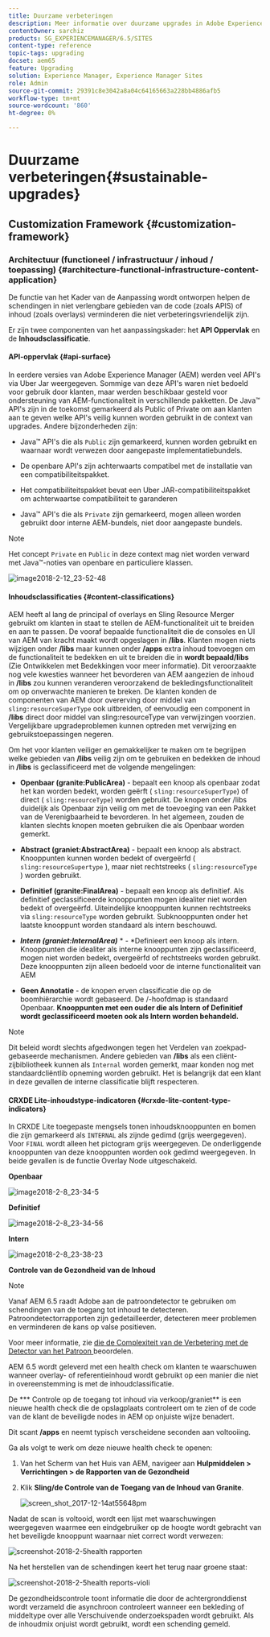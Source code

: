 ```yaml
---
title: Duurzame verbeteringen
description: Meer informatie over duurzame upgrades in Adobe Experience Manager 6.4.
contentOwner: sarchiz
products: SG_EXPERIENCEMANAGER/6.5/SITES
content-type: reference
topic-tags: upgrading
docset: aem65
feature: Upgrading
solution: Experience Manager, Experience Manager Sites
role: Admin
source-git-commit: 29391c8e3042a8a04c64165663a228bb4886afb5
workflow-type: tm+mt
source-wordcount: '860'
ht-degree: 0%

---
```


# Duurzame verbeteringen{#sustainable-upgrades}

## Customization Framework {#customization-framework}

### Architectuur (functioneel / infrastructuur / inhoud / toepassing)  {#architecture-functional-infrastructure-content-application}

De functie van het Kader van de Aanpassing wordt ontworpen helpen de schendingen in niet verlengbare gebieden van de code (zoals APIS) of inhoud (zoals overlays) verminderen die niet verbeteringsvriendelijk zijn.

Er zijn twee componenten van het aanpassingskader: het **API Oppervlak** en de **Inhoudsclassificatie**.

#### API-oppervlak {#api-surface}

In eerdere versies van Adobe Experience Manager (AEM) werden veel API&#39;s via Uber Jar weergegeven. Sommige van deze API&#39;s waren niet bedoeld voor gebruik door klanten, maar werden beschikbaar gesteld voor ondersteuning van AEM-functionaliteit in verschillende pakketten. De Java™ API&#39;s zijn in de toekomst gemarkeerd als Public of Private om aan klanten aan te geven welke API&#39;s veilig kunnen worden gebruikt in de context van upgrades. Andere bijzonderheden zijn:

* Java™ API&#39;s die als `Public` zijn gemarkeerd, kunnen worden gebruikt en waarnaar wordt verwezen door aangepaste implementatiebundels.

* De openbare API&#39;s zijn achterwaarts compatibel met de installatie van een compatibiliteitspakket.
* Het compatibiliteitspakket bevat een Uber JAR-compatibiliteitspakket om achterwaartse compatibiliteit te garanderen
* Java™ API&#39;s die als `Private` zijn gemarkeerd, mogen alleen worden gebruikt door interne AEM-bundels, niet door aangepaste bundels.

>[!NOTE]
>
>Het concept `Private` en `Public` in deze context mag niet worden verward met Java™-noties van openbare en particuliere klassen.

![ image2018-2-12_23-52-48 ](assets/image2018-2-12_23-52-48.png)

#### Inhoudsclassificaties {#content-classifications}

AEM heeft al lang de principal of overlays en Sling Resource Merger gebruikt om klanten in staat te stellen de AEM-functionaliteit uit te breiden en aan te passen. De vooraf bepaalde functionaliteit die de consoles en UI van AEM van kracht maakt wordt opgeslagen in **/libs**. Klanten mogen niets wijzigen onder **/libs** maar kunnen onder **/apps** extra inhoud toevoegen om de functionaliteit te bedekken en uit te breiden die in **wordt bepaald/libs** (Zie Ontwikkelen met Bedekkingen voor meer informatie). Dit veroorzaakte nog vele kwesties wanneer het bevorderen van AEM aangezien de inhoud in **/libs** zou kunnen veranderen veroorzakend de bekledingsfunctionaliteit om op onverwachte manieren te breken. De klanten konden de componenten van AEM door overerving door middel van `sling:resourceSuperType` ook uitbreiden, of eenvoudig een component in **/libs** direct door middel van sling:resourceType van verwijzingen voorzien. Vergelijkbare upgradeproblemen kunnen optreden met verwijzing en gebruikstoepassingen negeren.

Om het voor klanten veiliger en gemakkelijker te maken om te begrijpen welke gebieden van **/libs** veilig zijn om te gebruiken en bedekken de inhoud in **/libs** is geclassificeerd met de volgende mengelingen:

* **Openbaar (granite:PublicArea)** - bepaalt een knoop als openbaar zodat het kan worden bedekt, worden geërft ( `sling:resourceSuperType`) of direct ( `sling:resourceType`) worden gebruikt. De knopen onder /libs duidelijk als Openbaar zijn veilig om met de toevoeging van een Pakket van de Verenigbaarheid te bevorderen. In het algemeen, zouden de klanten slechts knopen moeten gebruiken die als Openbaar worden gemerkt.

* **Abstract (graniet:AbstractArea)** - bepaalt een knoop als abstract. Knooppunten kunnen worden bedekt of overgeërfd ( `sling:resourceSupertype` ), maar niet rechtstreeks ( `sling:resourceType` ) worden gebruikt.

* **Definitief (granite:FinalArea)** - bepaalt een knoop als definitief. Als definitief geclassificeerde knooppunten mogen idealiter niet worden bedekt of overgeërfd. Uiteindelijke knooppunten kunnen rechtstreeks via `sling:resourceType` worden gebruikt. Subknooppunten onder het laatste knooppunt worden standaard als intern beschouwd.

* ***Intern (graniet:InternalArea)*** * - *Definieert een knoop als intern. Knooppunten die idealiter als interne knooppunten zijn geclassificeerd, mogen niet worden bedekt, overgeërfd of rechtstreeks worden gebruikt. Deze knooppunten zijn alleen bedoeld voor de interne functionaliteit van AEM

* **Geen Annotatie** - de knopen erven classificatie die op de boomhiërarchie wordt gebaseerd. De /-hoofdmap is standaard Openbaar. **Knooppunten met een ouder die als Intern of Definitief wordt geclassificeerd moeten ook als Intern worden behandeld.**

>[!NOTE]
>
>Dit beleid wordt slechts afgedwongen tegen het Verdelen van zoekpad-gebaseerde mechanismen. Andere gebieden van **/libs** als een cliënt-zijbibliotheek kunnen als `Internal` worden gemerkt, maar konden nog met standaardcliëntlib opneming worden gebruikt. Het is belangrijk dat een klant in deze gevallen de interne classificatie blijft respecteren.

#### CRXDE Lite-inhoudstype-indicatoren {#crxde-lite-content-type-indicators}

In CRXDE Lite toegepaste mengsels tonen inhoudsknooppunten en bomen die zijn gemarkeerd als `INTERNAL` als zijnde gedimd (grijs weergegeven). Voor `FINAL` wordt alleen het pictogram grijs weergegeven. De onderliggende knooppunten van deze knooppunten worden ook gedimd weergegeven. In beide gevallen is de functie Overlay Node uitgeschakeld.

**Openbaar**

![ image2018-2-8_23-34-5 ](assets/image2018-2-8_23-34-5.png)

**Definitief**

![ image2018-2-8_23-34-56 ](assets/image2018-2-8_23-34-56.png)

**Intern**

![ image2018-2-8_23-38-23 ](assets/image2018-2-8_23-38-23.png)

**Controle van de Gezondheid van de Inhoud**

>[!NOTE]
>
>Vanaf AEM 6.5 raadt Adobe aan de patroondetector te gebruiken om schendingen van de toegang tot inhoud te detecteren. Patroondetectorrapporten zijn gedetailleerder, detecteren meer problemen en verminderen de kans op valse positieven.
>
>Voor meer informatie, zie [ die de Complexiteit van de Verbetering met de Detector van het Patroon ](/help/sites-deploying/pattern-detector.md) beoordelen.

AEM 6.5 wordt geleverd met een health check om klanten te waarschuwen wanneer overlay- of referentieinhoud wordt gebruikt op een manier die niet in overeenstemming is met de inhoudclassificatie.

De *** Controle op de toegang tot inhoud via verkoop/graniet** is een nieuwe health check die de opslagplaats controleert om te zien of de code van de klant de beveiligde nodes in AEM op onjuiste wijze benadert.

Dit scant **/apps** en neemt typisch verscheidene seconden aan voltooiing.

Ga als volgt te werk om deze nieuwe health check te openen:

1. Van het Scherm van het Huis van AEM, navigeer aan **Hulpmiddelen > Verrichtingen > de Rapporten van de Gezondheid**
1. Klik **Sling/de Controle van de Toegang van de Inhoud van Granite**.

   ![ screen_shot_2017-12-14at55648pm ](assets/screen_shot_2017-12-14at55648pm.png)

Nadat de scan is voltooid, wordt een lijst met waarschuwingen weergegeven waarmee een eindgebruiker op de hoogte wordt gebracht van het beveiligde knooppunt waarnaar niet correct wordt verwezen:

![ screenshot-2018-2-5health rapporten ](assets/screenshot-2018-2-5healthreports.png)

Na het herstellen van de schendingen keert het terug naar groene staat:

![ screenshot-2018-2-5health reports-violi ](assets/screenshot-2018-2-5healthreports-violations.png)

De gezondheidscontrole toont informatie die door de achtergronddienst wordt verzameld die asynchroon controleert wanneer een bekleding of middeltype over alle Verschuivende onderzoekspaden wordt gebruikt. Als de inhoudmix onjuist wordt gebruikt, wordt een schending gemeld.
